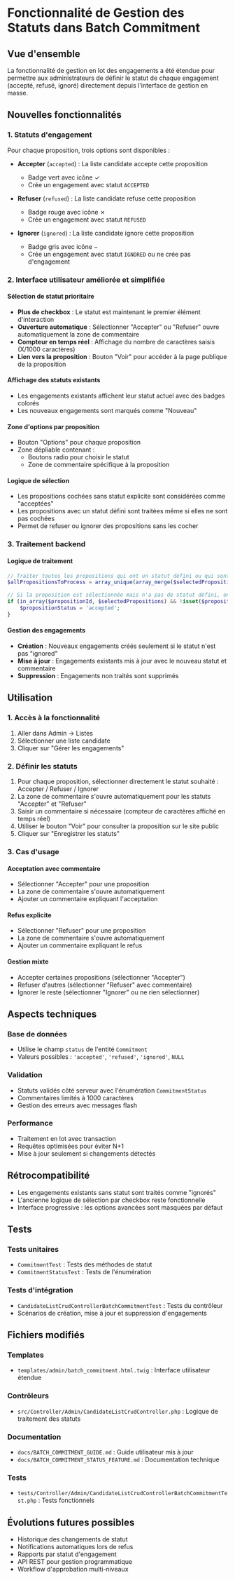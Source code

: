 # Fonctionnalité de Gestion des Statuts dans Batch Commitment

## Vue d'ensemble

La fonctionnalité de gestion en lot des engagements a été étendue pour permettre aux administrateurs de définir le statut de chaque engagement (accepté, refusé, ignoré) directement depuis l'interface de gestion en masse.

## Nouvelles fonctionnalités

### 1. Statuts d'engagement

Pour chaque proposition, trois options sont disponibles :

- **Accepter** (`accepted`) : La liste candidate accepte cette proposition
  - Badge vert avec icône ✓
  - Crée un engagement avec statut `ACCEPTED`

- **Refuser** (`refused`) : La liste candidate refuse cette proposition  
  - Badge rouge avec icône ✗
  - Crée un engagement avec statut `REFUSED`

- **Ignorer** (`ignored`) : La liste candidate ignore cette proposition
  - Badge gris avec icône −
  - Crée un engagement avec statut `IGNORED` ou ne crée pas d'engagement

### 2. Interface utilisateur améliorée et simplifiée

#### Sélection de statut prioritaire
- **Plus de checkbox** : Le statut est maintenant le premier élément d'interaction
- **Ouverture automatique** : Sélectionner "Accepter" ou "Refuser" ouvre automatiquement la zone de commentaire
- **Compteur en temps réel** : Affichage du nombre de caractères saisis (X/1000 caractères)
- **Lien vers la proposition** : Bouton "Voir" pour accéder à la page publique de la proposition

#### Affichage des statuts existants
- Les engagements existants affichent leur statut actuel avec des badges colorés
- Les nouveaux engagements sont marqués comme "Nouveau"

#### Zone d'options par proposition
- Bouton "Options" pour chaque proposition
- Zone dépliable contenant :
  - Boutons radio pour choisir le statut
  - Zone de commentaire spécifique à la proposition

#### Logique de sélection
- Les propositions cochées sans statut explicite sont considérées comme "acceptées"
- Les propositions avec un statut défini sont traitées même si elles ne sont pas cochées
- Permet de refuser ou ignorer des propositions sans les cocher

### 3. Traitement backend

#### Logique de traitement
```php
// Traiter toutes les propositions qui ont un statut défini ou qui sont sélectionnées
$allPropositionsToProcess = array_unique(array_merge($selectedPropositions, array_keys($propositionStatuses)));

// Si la proposition est sélectionnée mais n'a pas de statut défini, on considère qu'elle est acceptée
if (in_array($propositionId, $selectedPropositions) && !isset($propositionStatuses[$propositionId])) {
    $propositionStatus = 'accepted';
}
```

#### Gestion des engagements
- **Création** : Nouveaux engagements créés seulement si le statut n'est pas "ignored"
- **Mise à jour** : Engagements existants mis à jour avec le nouveau statut et commentaire
- **Suppression** : Engagements non traités sont supprimés

## Utilisation

### 1. Accès à la fonctionnalité
1. Aller dans Admin → Listes
2. Sélectionner une liste candidate
3. Cliquer sur "Gérer les engagements"

### 2. Définir les statuts
1. Pour chaque proposition, sélectionner directement le statut souhaité : Accepter / Refuser / Ignorer
2. La zone de commentaire s'ouvre automatiquement pour les statuts "Accepter" et "Refuser"
3. Saisir un commentaire si nécessaire (compteur de caractères affiché en temps réel)
4. Utiliser le bouton "Voir" pour consulter la proposition sur le site public
5. Cliquer sur "Enregistrer les statuts"

### 3. Cas d'usage

#### Acceptation avec commentaire
- Sélectionner "Accepter" pour une proposition
- La zone de commentaire s'ouvre automatiquement
- Ajouter un commentaire expliquant l'acceptation

#### Refus explicite
- Sélectionner "Refuser" pour une proposition
- La zone de commentaire s'ouvre automatiquement
- Ajouter un commentaire expliquant le refus

#### Gestion mixte
- Accepter certaines propositions (sélectionner "Accepter")
- Refuser d'autres (sélectionner "Refuser" avec commentaire)
- Ignorer le reste (sélectionner "Ignorer" ou ne rien sélectionner)

## Aspects techniques

### Base de données
- Utilise le champ `status` de l'entité `Commitment`
- Valeurs possibles : `'accepted'`, `'refused'`, `'ignored'`, `NULL`

### Validation
- Statuts validés côté serveur avec l'énumération `CommitmentStatus`
- Commentaires limités à 1000 caractères
- Gestion des erreurs avec messages flash

### Performance
- Traitement en lot avec transaction
- Requêtes optimisées pour éviter N+1
- Mise à jour seulement si changements détectés

## Rétrocompatibilité

- Les engagements existants sans statut sont traités comme "ignorés"
- L'ancienne logique de sélection par checkbox reste fonctionnelle
- Interface progressive : les options avancées sont masquées par défaut

## Tests

### Tests unitaires
- `CommitmentTest` : Tests des méthodes de statut
- `CommitmentStatusTest` : Tests de l'énumération

### Tests d'intégration
- `CandidateListCrudControllerBatchCommitmentTest` : Tests du contrôleur
- Scénarios de création, mise à jour et suppression d'engagements

## Fichiers modifiés

### Templates
- `templates/admin/batch_commitment.html.twig` : Interface utilisateur étendue

### Contrôleurs
- `src/Controller/Admin/CandidateListCrudController.php` : Logique de traitement des statuts

### Documentation
- `docs/BATCH_COMMITMENT_GUIDE.md` : Guide utilisateur mis à jour
- `docs/BATCH_COMMITMENT_STATUS_FEATURE.md` : Documentation technique

### Tests
- `tests/Controller/Admin/CandidateListCrudControllerBatchCommitmentTest.php` : Tests fonctionnels

## Évolutions futures possibles

- Historique des changements de statut
- Notifications automatiques lors de refus
- Rapports par statut d'engagement
- API REST pour gestion programmatique
- Workflow d'approbation multi-niveaux
